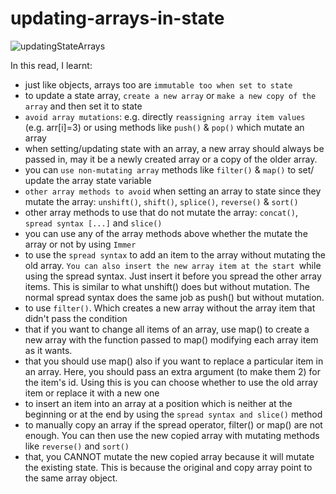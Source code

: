 # updating-arrays-in-state

![updatingStateArrays](https://user-images.githubusercontent.com/85868026/209989954-fc5c908c-2d6f-4718-8577-cef3ae172fb9.png)

In this read, I learnt:

- just like objects, arrays too are `immutable too when set to state`
- to update a state array, `create a new array` or `make a new copy of the array` and then set it to state
- `avoid array mutations`: e.g. directly `reassigning array item values` (e.g. arr[i]=3) or using methods like `push()` & `pop()` which mutate an array
- when setting/updating state with an array, a new array should always be passed in, may it be a newly created array or a copy of the older array.
- you can `use non-mutating array` methods like `filter()` & `map()` to set/ update the array state variable
- `other array methods to avoid` when setting an array to state since they mutate the array: `unshift()`, `shift()`, `splice()`, `reverse()` & `sort()`
- other array methods to use that do not mutate the array: `concat()`, `spread syntax [...]` and `slice()`
- you can use any of the array methods above whether the mutate the array or not by using `Immer`
- to use the `spread syntax` to add an item to the array without mutating the old array. `You can also insert the new array item at the start `while using the spread syntax. Just insert it before you spread the other array items. This is similar to what unshift() does but without mutation. The normal spread syntax does the same job as push() but without mutation.
- to use `filter()`. Which creates a new array without the array item that didn't pass the condition
- that if you want to change all items of an array, use map() to create a new array with the function passed to map() modifying each array item as it wants.
- that you should use map() also if you want to replace a particular item in an array. Here, you should pass an extra argument (to make them 2) for the item's id. Using this is you can choose whether to use the old array item or replace it with a new one
- to insert an item into an array at a position which is neither at the beginning or at the end by using the `spread syntax and slice()` method
- to manually copy an array if the spread operator, filter() or map() are not enough. You can then use the new copied array with mutating methods like `reverse()` and `sort()`
- that, you CANNOT mutate the new copied array because it will mutate the existing state. This is because the original and copy array point to the same array object.
